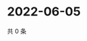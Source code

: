 # 2022-06-05

共 0 条

<!-- BEGIN WEIBO -->
<!-- 最后更新时间 Sun Jun 05 2022 18:00:55 GMT+0800 (China Standard Time) -->

<!-- END WEIBO -->
